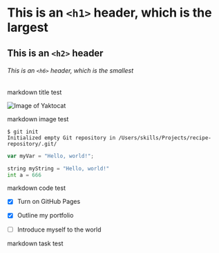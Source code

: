 # This is an `<h1>` header, which is the largest

## This is an `<h2>` header

###### This is an `<h6>` header, which is the smallest


markdown title test




![Image of Yaktocat](https://octodex.github.com/images/yaktocat.png)


markdown image test




```
$ git init
Initialized empty Git repository in /Users/skills/Projects/recipe-repository/.git/
```

``` javascript
var myVar = "Hello, world!";
```

``` python
string myString = "Hello, world!"
int a = 666
```


markdown code test




- [x] Turn on GitHub Pages
- [x] Outline my portfolio
- [ ] Introduce myself to the world


markdown task test
